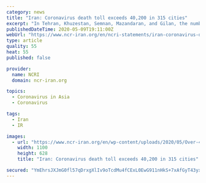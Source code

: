 ```yaml
---
category: news
title: "Iran: Coronavirus death toll exceeds 40,200 in 315 cities"
excerpt: "In Tehran, Khuzestan, Semnan, Mazandaran, and Gilan, the number of patients is again rising, with 13% dying The People's Mojahedin Organization of Iran"
publishedDateTime: 2020-05-09T19:11:00Z
webUrl: "https://www.ncr-iran.org/en/ncri-statements/iran-coronavirus-death-toll-exceeds-40200-in-315-cities/"
type: article
quality: 55
heat: 55
published: false

provider:
  name: NCRI
  domain: ncr-iran.org

topics:
  - Coronavirus in Asia
  - Coronavirus

tags:
  - Iran
  - IR

images:
  - url: "https://www.ncr-iran.org/en/wp-content/uploads/2020/05/Over-40200-dead-of-coronavirus-COVID-19-in-Iran-Iran-Coronavirus-Death-Toll-per-PMOI-MEK-sources.jpg"
    width: 1100
    height: 628
    title: "Iran: Coronavirus death toll exceeds 40,200 in 315 cities"

secured: "YmEhrsJXJmG0fl57qDrxgXlIv9oTcdMu4fCExL0EwG911nHkS+7xAfGyT43yxJQ9NB50OswkMyAbDlpyNSR8Z9Ic0fzqHC+qXqlgHU983ztB8yKdjomL6go5GvDuEE+A2faw27buykuB5j0ByTuP+c/Yfso86DWWnxHSxlTlOSXLYzpSiaPZCCX3NDK2XB6vFNo8aOxpN/zWlG/V1Reh80Llgi7/q5CVTQDFUrZYC3nO5j/+bdxIr5BbAmbSN+o/s84b6c3NISCTBfOoYI59n9cMmwPYATLYFsR271Y76JAqKAQalDVIStTHGjvmWJ4dgGKxuoerPRwLVNm4xSFIsw6xHW4krz+SZh+k6kvba8lFi9QgS33uMbFtzi/JvUvT+y0tvsPfllhoCk3Qno8/SAMWEMOx+WCHje9I33NE6ROnlefTCbjsN9zNOR921Z6kh2N+j49eKiEPjjTiX07HM+6Aa541R8qPNVttuVRcXDc=;OY6sGRJsa1kHN1o3ds0P4w=="
---
```


